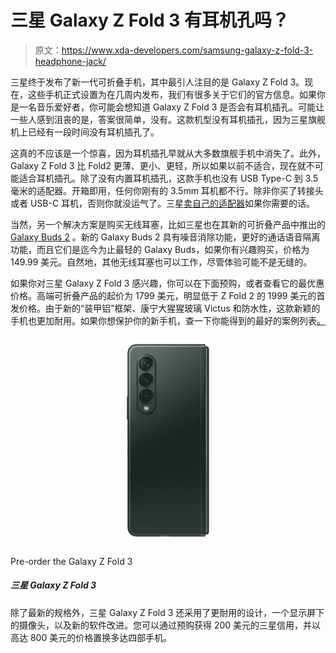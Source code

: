 # 三星 Galaxy Z Fold 3 有耳机孔吗？

> 原文：<https://www.xda-developers.com/samsung-galaxy-z-fold-3-headphone-jack/>

三星终于发布了新一代可折叠手机，其中最引人注目的是 Galaxy Z Fold 3。现在，这些手机正式设置为在几周内发布，我们有很多关于它们的官方信息。如果你是一名音乐爱好者，你可能会想知道 Galaxy Z Fold 3 是否会有耳机插孔。可能让一些人感到沮丧的是，答案很简单，没有。这款机型没有耳机插孔，因为三星旗舰机上已经有一段时间没有耳机插孔了。

这真的不应该是一个惊喜，因为耳机插孔早就从大多数旗舰手机中消失了。此外，Galaxy Z Fold 3 比 Fold2 更薄、更小、更轻，所以如果以前不适合，现在就不可能适合耳机插孔。除了没有内置耳机插孔，这款手机也没有 USB Type-C 到 3.5 毫米的适配器。开箱即用，任何你刚有的 3.5mm 耳机都不行。除非你买了转接头或者 USB-C 耳机，否则你就没运气了。三星[卖自己的适配器](https://shop-links.co/1748607967384660528?u1=7d42ea61-e005-4793-9670-73496e5a2278)如果你需要的话。

当然，另一个解决方案是购买无线耳塞，比如三星也在其新的可折叠产品中推出的 [Galaxy Buds 2](https://www.xda-developers.com/samsung-galaxy-buds-2/) 。新的 Galaxy Buds 2 具有噪音消除功能，更好的通话语音隔离功能，而且它们是迄今为止最轻的 Galaxy Buds，如果你有兴趣购买，价格为 149.99 美元。自然地，其他无线耳塞也可以工作，尽管体验可能不是无缝的。

如果你对三星 Galaxy Z Fold 3 感兴趣，你可以在下面预购，或者查看它的最优惠价格。高端可折叠产品的起价为 1799 美元，明显低于 Z Fold 2 的 1999 美元的首发价格。由于新的“装甲铝”框架、康宁大猩猩玻璃 Victus 和防水性，这款新颖的手机也更加耐用。如果你想保护你的新手机，查一下你能得到的最好的案例列表[。](https://www.xda-developers.com/best-samsung-galaxy-z-fold-3-cases/)

 <picture>![The Samsung Galaxy Z Fold 3 comes with a more durable design, an under-display camera, and new software improvements, in addition to the latest specs. You can get $200 in Samsung credit with your pre-order, and trade in up to four phones for up to $800 off.](img/62c3f9288b6aecc9fd8f97bbbe32b399.png)</picture> 

Pre-order the Galaxy Z Fold 3

##### 三星 Galaxy Z Fold 3

除了最新的规格外，三星 Galaxy Z Fold 3 还采用了更耐用的设计，一个显示屏下的摄像头，以及新的软件改进。您可以通过预购获得 200 美元的三星信用，并以高达 800 美元的价格置换多达四部手机。